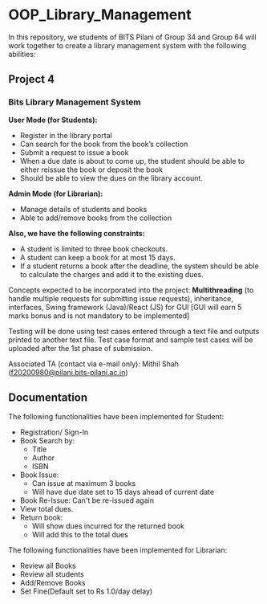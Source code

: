 # OOP_Library_Management
In this repository, we students of BITS Pilani of Group 34 and Group 64 will work together to create a library management system with the following abilities:

## Project 4
### Bits Library Management System

**User Mode (for Students):**
+ Register in the library portal
+ Can search for the book from the book’s collection
+ Submit a request to issue a book
+ When a due date is about to come up, the student should be able to either reissue the book or deposit the book
+ Should be able to view the dues on the library account.

**Admin Mode (for Librarian):**
+ Manage details of students and books
+ Able to add/remove books from the collection 

**Also, we have the following constraints:**
+ A student is limited to three book checkouts.
+ A student can keep a book for at most 15 days.
+ If a student returns a book after the deadline, the system should be able to calculate the charges and add it to the existing dues.

Concepts expected to be incorporated into the project: **Multithreading** (to handle multiple requests for submitting issue requests), inheritance, interfaces, Swing framework (Java)/React (JS) for GUI [GUI will earn 5 marks bonus and is not mandatory to be implemented]

Testing will be done using test cases entered through a text file and outputs printed to another text file. Test case format and sample test cases will be uploaded after the 1st phase of submission.

Associated TA (contact via e-mail only): Mithil Shah (f20200980@pilani.bits-pilani.ac.in)


## Documentation

The following functionalities have been implemented for Student:
+ Registration/ Sign-In
+ Book Search by:
  + Title
  + Author
  + ISBN
+ Book Issue:
  + Can issue at maximum 3 books
  + Will have due date set to 15 days ahead of current date
+ Book Re-Issue: Can't be re-issued again
+ View total dues.
+ Return book:
  + Will show dues incurred for the returned book
  + Will add this to the total dues

The following functionalities have been implemented for Librarian:
+ Review all Books
+ Review all students
+ Add/Remove Books
+ Set Fine(Default set to Rs 1.0/day delay)